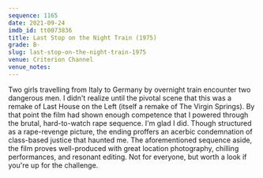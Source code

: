 ```yaml
---
sequence: 1165
date: 2021-09-24
imdb_id: tt0073836
title: Last Stop on the Night Train (1975)
grade: B-
slug: last-stop-on-the-night-train-1975
venue: Criterion Channel
venue_notes:
---
```


Two girls travelling from Italy to Germany by overnight train encounter two dangerous men. I didn't realize until the pivotal scene that this was a remake of Last House on the Left (itself a remake of The Virgin Springs). By that point the film had shown enough competence that I powered through the brutal, hard-to-watch rape sequence. I'm glad I did. Though structured as a rape-revenge picture, the ending proffers an acerbic condemnation of class-based justice that haunted me. The aforementioned sequence aside, the film proves well-produced with great location photography, chilling performances, and resonant editing. Not for everyone, but worth a look if you're up for the challenge.
